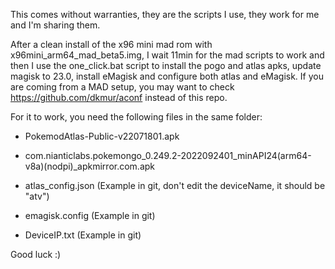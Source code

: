 This comes without warranties, they are the scripts I use, they work for me and I'm sharing them. 

After a clean install of the x96 mini mad rom with x96mini_arm64_mad_beta5.img, I wait 11min for the mad scripts to work and then I use the one_click.bat script to install the pogo and atlas apks, update magisk to 23.0, install eMagisk and configure both atlas and eMagisk. If you are coming from a MAD setup, you may want to check https://github.com/dkmur/aconf instead of this repo. 


For it to work, you need the following files in the same folder:

* PokemodAtlas-Public-v22071801.apk

* com.nianticlabs.pokemongo_0.249.2-2022092401_minAPI24(arm64-v8a)(nodpi)_apkmirror.com.apk

* atlas_config.json (Example in git, don't edit the deviceName, it should be "atv")

* emagisk.config (Example in git)

* DeviceIP.txt (Example in git)


Good luck :)

